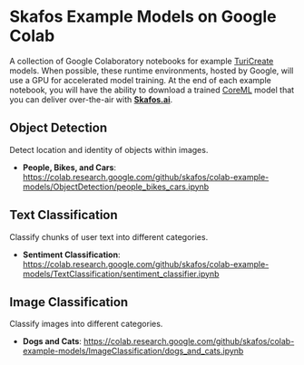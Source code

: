 # Skafos Example Models on Google Colab
A collection of Google Colaboratory notebooks for example [TuriCreate](https://github.com/apple/turicreate) models. When possible, these runtime
environments, hosted by Google, will use a GPU for accelerated model training. At the end of each example notebook, 
you will have the ability to download a trained [CoreML](https://developer.apple.com/documentation/coreml) model that
you can deliver over-the-air with [**Skafos.ai**](https://skafos.ai).

## Object Detection
Detect location and identity of objects within images.
- **People, Bikes, and Cars**: 
https://colab.research.google.com/github/skafos/colab-example-models/ObjectDetection/people_bikes_cars.ipynb

## Text Classification
Classify chunks of user text into different categories.
- **Sentiment Classification**: 
https://colab.research.google.com/github/skafos/colab-example-models/TextClassification/sentiment_classifier.ipynb

## Image Classification
Classify images into different categories.
- **Dogs and Cats**: https://colab.research.google.com/github/skafos/colab-example-models/ImageClassification/dogs_and_cats.ipynb

